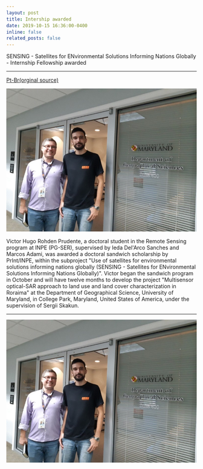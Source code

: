 ```yaml
---
layout: post
title: Intership awarded
date: 2019-10-15 16:36:00-0400
inline: false
related_posts: false
---
```


SENSING - Satellites for ENvironmental Solutions Informing Nations Globally - Internship Fellowship awarded

---

 <a href="http://www.obt.inpe.br/OBT/noticias-obt-inpe/doutorando-victor-prudente-da-pgser-foi-contemplado-pelo-print-inpe">Pt-Br(orginal source)</a> 


![alt text](image.png)


Victor Hugo Rohden Prudente, a doctoral student in the Remote Sensing program at INPE (PG-SER), supervised by Ieda Del'Arco Sanches and Marcos Adami, was awarded a doctoral sandwich scholarship by PrInt/INPE, within the subproject "Use of satellites for environmental solutions informing nations globally (SENSING - Satellites for ENvironmental Solutions Informing Nations Globally)". Victor began the sandwich program in October and will have twelve months to develop the project "Multisensor optical-SAR approach to land use and land cover characterization in Roraima" at the Department of Geographical Science, University of Maryland, in College Park, Maryland, United States of America, under the supervision of Sergii Skakun.


---


![alt text](./image.png)